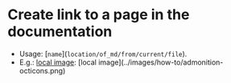 # Create link to a page in the documentation

- Usage: \[`name`](`location/of_md/from/current/file`).
- E.g.: [local image](../images/how-to/admonition-octicons.png): \[local image](../images/how-to/admonition-octicons.png)
